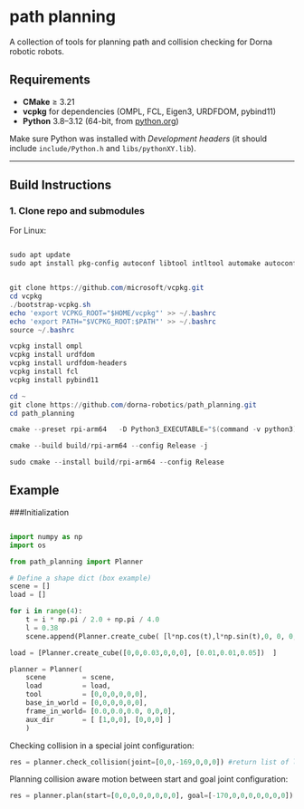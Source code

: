 # path planning
A collection of tools for planning path and collision checking for Dorna robotic robots.

## Requirements
- **CMake** ≥ 3.21  
- **vcpkg** for dependencies (OMPL, FCL, Eigen3, URDFDOM, pybind11)  
- **Python** 3.8–3.12 (64-bit, from [python.org](https://www.python.org/downloads/))  

Make sure Python was installed with *Development headers* (it should include `include/Python.h` and `libs/pythonXY.lib`).

---

## Build Instructions

### 1. Clone repo and submodules
For Linux:

```powershell

sudo apt update
sudo apt install pkg-config autoconf libtool intltool automake autoconf-archive gettext


git clone https://github.com/microsoft/vcpkg.git
cd vcpkg
./bootstrap-vcpkg.sh
echo 'export VCPKG_ROOT="$HOME/vcpkg"' >> ~/.bashrc
echo 'export PATH="$VCPKG_ROOT:$PATH"' >> ~/.bashrc
source ~/.bashrc

vcpkg install ompl
vcpkg install urdfdom
vcpkg install urdfdom-headers
vcpkg install fcl
vcpkg install pybind11

cd ~
git clone https://github.com/dorna-robotics/path_planning.git
cd path_planning

cmake --preset rpi-arm64   -D Python3_EXECUTABLE="$(command -v python3)"   -D Python3_INCLUDE_DIR="/usr/include/python3.11"   -D Python3_LIBRARY="/usr/lib/aarch64-linux-gnu/libpython3.11.so"

cmake --build build/rpi-arm64 --config Release -j

sudo cmake --install build/rpi-arm64 --config Release

```


## Example

###Initialization
```python

import numpy as np
import os 

from path_planning import Planner

# Define a shape dict (box example)
scene = []
load = []

for i in range(4):
    t = i * np.pi / 2.0 + np.pi / 4.0
    l = 0.38
    scene.append(Planner.create_cube( [l*np.cos(t),l*np.sin(t),0, 0, 0, 0],[0.05, 0.05, 0.8] ))

load = [Planner.create_cube([0,0,0.03,0,0,0], [0.01,0.01,0.05])  ]

planner = Planner(    
    scene         = scene,
    load          = load,
    tool          = [0,0,0,0,0,0],
    base_in_world = [0,0,0,0,0,0],
    frame_in_world= [0.0,0.0,0.0, 0,0,0],
    aux_dir       = [ [1,0,0], [0,0,0] ]
    )
```

Checking collision in a special joint configuration:

```python
res = planner.check_collision(joint=[0,0,-169,0,0,0]) #return list of links that collide
```

Planning collision aware motion between start and goal joint configuration:

```python
res = planner.plan(start=[0,0,0,0,0,0,0,0], goal=[-170,0,0,0,0,0,0,0]) #return the path as a list of joint values
```
